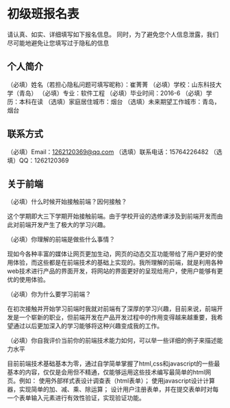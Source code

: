# 初级班报名表

请认真、如实、详细填写如下报名信息。
同时，为了避免您个人信息泄露，我们尽可能地避免让您填写过于隐私的信息

## 个人简介

（必填）姓名（若担心隐私问题可填写昵称）：崔菁菁
（必填）学校：山东科技大学（青岛） 
（必填）专业：软件工程 
（必填）毕业时间：2016-6 
（必填）学历：本科在读
（选填）家庭居住城市：烟台
（选填）未来期望工作城市：青岛，烟台

## 联系方式

（必填）Email：1262120369@qq.com 
（选填）联系电话：15764226482 
（选填）QQ：1262120369

## 关于前端

（必填）什么时候开始接触前端？因何接触？

  这个学期即大三下学期开始接触前端。由于学校开设的选修课涉及到前端开发而由此对前端开发产生了极大的学习兴趣。

（必填）你理解的前端是做些什么事情？
    
  现如今各种丰富的媒体让网页更加生动，网页的动态交互功能带给了用户更好的使用体验，而这些都是在前端技术的基础上实现的。我所理解的前端，就是利用各种web技术进行产品的界面开发，将网站的界面更好的呈现给用户，使用户能够有更优的使用体验。
    
（必填）你为什么要学习前端？

  在初次接触并开始学习前端时我就对前端有了深厚的学习兴趣，目前来说，前端开发是一个崭新的职业，但前端开发在产品开发过程中的作用变得越来越重要，我希望通过以后更加深入的学习能够将这种兴趣变成我的工作。

（必填）你自我评价当前你的前端技术能力如何，可以举一些详细的例子来描述能力水平

  目前前端技术基础基本为零，通过自学简单掌握了html,css和javascript的一些最基本的内容，仅仅是会用但不精通，仅能够运用这些技术编写最简单的html网页。例如：
  使用外部样式表设计调查表（html表单）； 
  使用javascript设计计算器，实现简单的加、减、乘、除运算；
  设计用户注册表单，并在提交表单时对每一个表单输入元素进行有效性验证，实现验证功能。
   
